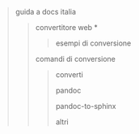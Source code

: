 > guida a docs italia
>
> > convertitore web *
> >
> > >
> > > esempi di conversione
> >
> > comandi di conversione
> >
> > > converti
> > > 
> > > pandoc
> > > 
> > > pandoc-to-sphinx
> > > 
> > > altri

